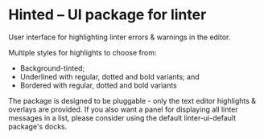 # Hinted – UI package for linter

User interface for highlighting linter errors & warnings in the editor.

Multiple styles for highlights to choose from:

 - Background-tinted;
 - Underlined with regular, dotted and bold variants; and
 - Bordered with regular, dotted and bold variants

The package is designed to be pluggable - only the text editor highlights & overlays
are provided. If you also want a panel for displaying all linter messages in a list,
please consider using the default linter-ui-default package's docks.
